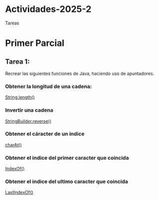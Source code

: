 # Actividades-2025-2
Tareas
# Primer Parcial
## Tarea 1:
Recrear las siguientes funciones de Java, haciendo uso de apuntadores.
### Obtener la longitud de una cadena:
[String.length()](./LongitudCadena.c)
### Invertir una cadena
[StringBuilder.reverse()](./InvertirCadena.c)
### Obtener el cáracter de un indice
[charAt()](./CharAt.c)
### Obtener el indice del primer caracter que coincida
[IndexOf()](./IndexOf.c)

### Obtener el indice del ultimo caracter que coincida
[LastIndexOf()](./LastIndexOf.c)